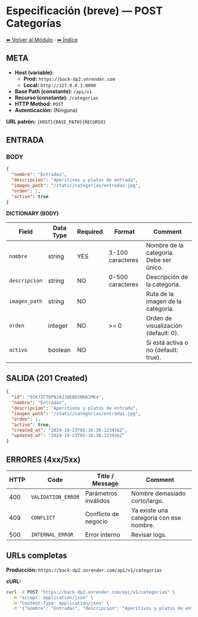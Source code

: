 # Especificación (breve) — POST Categorías

[⬅ Volver al Módulo](../README.md) · [⬅ Índice](../../../README.md)

## META

- **Host (variable):**
  - **Prod:** `https://back-dp2.onrender.com`
  - **Local:** `http://127.0.0.1:8000`
- **Base Path (constante):** `/api/v1`
- **Recurso (constante):** `/categorias`
- **HTTP Method:** `POST`
- **Autenticación:** (Ninguna)

**URL patrón:** `{HOST}{BASE_PATH}{RECURSO}`

## ENTRADA

### BODY

```json
{
  "nombre": "Entradas",
  "descripcion": "Aperitivos y platos de entrada",
  "imagen_path": "/static/categorias/entradas.jpg",
  "orden": 1,
  "activo": true
}
```

**DICTIONARY (BODY)**

| Field | Data Type | Required | Format | Comment |
|-------|-----------|----------|--------|---------|
| `nombre` | string | YES | 3-100 caracteres | Nombre de la categoría. Debe ser único. |
| `descripcion` | string | NO | 0-500 caracteres | Descripción de la categoría. |
| `imagen_path` | string | NO | | Ruta de la imagen de la categoría. |
| `orden` | integer | NO | >= 0 | Orden de visualización (default: 0). |
| `activo` | boolean | NO | | Si está activa o no (default: true). |

## SALIDA (201 Created)

```json
{
  "id": "01K7ZCT8PNJA2J8EB83NHA1MK4",
  "nombre": "Entradas",
  "descripcion": "Aperitivos y platos de entrada",
  "imagen_path": "/static/categorias/entradas.jpg",
  "orden": 1,
  "activo": true,
  "created_at": "2024-10-23T05:16:30.123456Z",
  "updated_at": "2024-10-23T05:16:30.123456Z"
}
```

## ERRORES (4xx/5xx)

| HTTP | Code | Title / Message | Comment |
|------|------|-----------------|---------|
| 400 | `VALIDATION_ERROR` | Parámetros inválidos | Nombre demasiado corto/largo. |
| 409 | `CONFLICT` | Conflicto de negocio | Ya existe una categoría con ese nombre. |
| 500 | `INTERNAL_ERROR` | Error interno | Revisar logs. |

## URLs completas

**Producción:** `https://back-dp2.onrender.com/api/v1/categorias`

**cURL:**
```bash
curl -X POST "https://back-dp2.onrender.com/api/v1/categorias" \
  -H "accept: application/json" \
  -H "Content-Type: application/json" \
  -d '{"nombre": "Entradas", "descripcion": "Aperitivos y platos de entrada", "orden": 1}'
```

